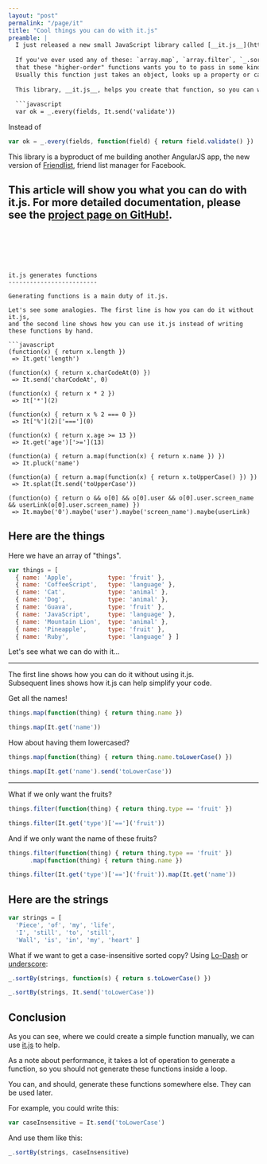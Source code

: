 ```yaml
---
layout: "post"
permalink: "/page/it"
title: "Cool things you can do with it.js"
preamble: |
  I just released a new small JavaScript library called [__it.js__](https://github.com/dtinth/it.js).
  
  If you've ever used any of these: `array.map`, `array.filter`, `_.sortBy`, `_.all`, or `_.any`, you'll know
  that these "higher-order" functions wants you to to pass in some kind of function.
  Usually this function just takes an object, looks up a property or call a method, and return the result.
  
  This library, __it.js__, helps you create that function, so you can write:
  
  ```javascript
  var ok = _.every(fields, It.send('validate'))
  ```
  
  Instead of
  
  ```javascript
  var ok = _.every(fields, function(field) { return field.validate() })
  ```
  
  This library is a byproduct of me building another AngularJS app,
  the new version of [Friendlist](http://dtinth.github.io/friendlist/), friend list manager for Facebook.
  
  This article will show you what you can do with __it.js__.
  For more detailed documentation, please see the [project page on GitHub!](https://github.com/dtinth/it.js).
---
```






it.js generates functions
-------------------------

Generating functions is a main duty of it.js.

Let's see some analogies. The first line is how you can do it without it.js,
and the second line shows how you can use it.js instead of writing these functions by hand.

```javascript
(function(x) { return x.length })
 => It.get('length')

(function(x) { return x.charCodeAt(0) })
 => It.send('charCodeAt', 0)

(function(x) { return x * 2 })
 => It['*'](2)

(function(x) { return x % 2 === 0 })
 => It['%'](2)['==='](0)

(function(x) { return x.age >= 13 })
 => It.get('age')['>='](13)

(function(a) { return a.map(function(x) { return x.name }) })
 => It.pluck('name')

(function(a) { return a.map(function(x) { return x.toUpperCase() }) })
 => It.splat(It.send('toUpperCase'))

(function(o) { return o && o[0] && o[0].user && o[0].user.screen_name && userLink(o[0].user.screen_name) })
 => It.maybe('0').maybe('user').maybe('screen_name').maybe(userLink)
```

Here are the things
-------------------

Here we have an array of "things".

```javascript
var things = [
  { name: 'Apple',          type: 'fruit' },
  { name: 'CoffeeScript',   type: 'language' },
  { name: 'Cat',            type: 'animal' },
  { name: 'Dog',            type: 'animal' },
  { name: 'Guava',          type: 'fruit' },
  { name: 'JavaScript',     type: 'language' },
  { name: 'Mountain Lion',  type: 'animal' },
  { name: 'Pineapple',      type: 'fruit' },
  { name: 'Ruby',           type: 'language' } ]
```

Let's see what we can do with it...

---

The first line shows how you can do it without using it.js.<br>
Subsequent lines shows how it.js can help simplify your code.

Get all the names!

```javascript
things.map(function(thing) { return thing.name })
```

```javascript
things.map(It.get('name'))
```

How about having them lowercased?

```javascript
things.map(function(thing) { return thing.name.toLowerCase() })
```

```javascript
things.map(It.get('name').send('toLowerCase'))
```

---

What if we only want the fruits?

```javascript
things.filter(function(thing) { return thing.type == 'fruit' })
```

```javascript
things.filter(It.get('type')['==']('fruit'))
```

And if we only want the name of these fruits?

```javascript
things.filter(function(thing) { return thing.type == 'fruit' })
      .map(function(thing) { return thing.name })
```

```javascript
things.filter(It.get('type')['==']('fruit')).map(It.get('name'))
```


Here are the strings
--------------------

```javascript
var strings = [
  'Piece', 'of', 'my', 'life',
  'I', 'still', 'to', 'still',
  'Wall', 'is', 'in', 'my', 'heart' ]
```

What if we want to get a case-insensitive sorted copy?
Using [Lo-Dash](http://lodash.com/) or [underscore](http://documentcloud.github.com/underscore/):

```javascript
_.sortBy(strings, function(s) { return s.toLowerCase() })
```

```javascript
_.sortBy(strings, It.send('toLowerCase'))
```



Conclusion
----------

As you can see, where we could create a simple function manually, we can use [it.js](https://github.com/dtinth/it.js) to help.

As a note about performance, it takes a lot of operation to generate a function, so
you should not generate these functions inside a loop.

You can, and should, generate these functions somewhere else. They can be used later.

For example, you could write this:

```javascript
var caseInsensitive = It.send('toLowerCase')
```

And use them like this:

```javascript
_.sortBy(strings, caseInsensitive)
```





















